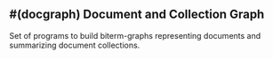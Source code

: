 #(docgraph) Document and Collection Graph
----
 Set of programs to build biterm-graphs representing documents and summarizing document collections. 


